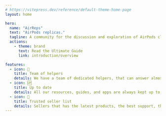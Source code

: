 ```yaml
---
# https://vitepress.dev/reference/default-theme-home-page
layout: home

hero:
  name: "AirReps"
  text: "AirPods replicas."
  tagline: A community for the discussion and exploration of AirPods clones.
  actions:
    - theme: brand
      text: Read the Ultimate Guide
      link: introduction/overview

features:
  - icon: 🙌
    title: Team of helpers
    details: We have a team of dedicated helpers, that can answer almost any question you might have! 
  - icon: 🆙  
    title: Up to date
    details: All our resources, guides, and apps are always kept up to date, by our big dedicated staff team!
  - icon: 🌟  
    title: Trusted seller list
    details: Sellers that has the latest products, the best support, the latest features, and more! All this completely non-profit. 
---
```



